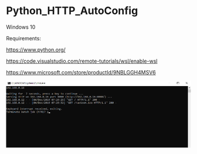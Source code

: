 # Python_HTTP_AutoConfig

Windows 10

Requirements:

https://www.python.org/

https://code.visualstudio.com/remote-tutorials/wsl/enable-wsl

https://www.microsoft.com/store/productId/9NBLGGH4MSV6

![Python_Server](https://github.com/lalenguanegra/Python_HTTP_AutoConfig/blob/master/server.png)
